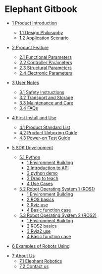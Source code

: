 # Elephant Gitbook

* [1 Product Introduction](1-ProductIntroduction/README.md)
  * [1.1 Design Philosophy](1-ProductIntroduction/1.1-DesignPhilosophy.md)
  * [1.2 Application Scenario](1-ProductIntroduction/1.2-ApplicationScenario.md)

* [2 Product Feature](2-ProductFeature/README.md)
  * [2.1 Functional Parameters](2-ProductFeature/2.1-MachineSpecification.md)
  * [2.2 Controller Parameters](2-ProductFeature/2.2-ControlCoreParameter.md)
  * [2.3 Structural Parameters](2-ProductFeature/2.3-MechanicalStructureParameter.md)
  * [2.4 Electronic Parameters](2-ProductFeature/2.4-ElectricalCharacteristicParameter.md)
  <!-- * [2.5 Coordinate System](2-ProductFeature/2.5-CoordinateSystem.md) -->

* [3 User Notes](3-UserNotes/README.md) <br>
  * [3.1 Safety Instructions](3-UserNotes/3.1-SafetyInstruction.md)
  * [3.2 Transport and Storage](3-UserNotes/3.2-TransportandStorage.md)
  * [3.3 Maintenance and Care](/3-UserNotes/3.3-MaintenanceandCare.md)
  * [3.4 FAQs](3-UserNotes/3.4-FAQsandSolutions.md)

* [4 First Install and Use](4-FirstInstallAndUse/README.md)
  * [4.1 Product Standard List](4-FirstInstallAndUse/4-FirstInstallAndUse.md)
  * [4.2 Product Unboxing Guide](4-FirstInstallAndUse/4.2-ProductUnboxingGuide.md)
  * [4.3 Power-on Test Guide](4-FirstInstallAndUse/4.3-Power-onTestGuide.md)


* [5 SDK Development](6-SDKDevelopment/README.md)
  * [5.1 Python](6-SDKDevelopment/6.1-ApplicationBasePython.md)
    * [1 Environment Building](./6-SDKDevelopment/6.1-Python/6.1.1-EnvironmentConfiguration.md)
    * [2 Introduction to API](./6-SDKDevelopment/6.1-Python/6.1.2-ApplicationBasePython.md)
    * [3 python demo](10-ApplicationBasePython/10.3-PythonDemo.md)
    <!-- * [3 TCP/IP Control](10-ApplicationBasePython/10.1_320_PI-ApplicationPython/3_TCPIP.md) -->
    * [3 Drag to teach](./6-SDKDevelopment/6.1-Python/61.4-Drag_teach.md)
    <!-- * [5 Handle Control](10-ApplicationBasePython/10.1_320_PI-ApplicationPython/5_Handle_control.md) -->
    * [4 Use Cases](./6-SDKDevelopment/6.1-Python/6.1.3-PythonDemo.md)
  * [5.2 Robot Operating System 1 (ROS1) ](11-ApplicationBaseROS/11.1-ROS1/README.md)
    * [1 Environment Building](11-ApplicationBaseROS/11.1-ROS1/11.1.1-EnvironmentBuilding.md)
    * [2 ROS basics](11-ApplicationBaseROS/11.1-ROS1/11.1.2-ROS_Basics.md)
    * [3 Rviz use](11-ApplicationBaseROS/11.1-ROS1/11.1.3-RvizIntroduction.md)
    * [4 Basic function case](11-ApplicationBaseROS/11.1-ROS1/11.1.4-BasicFunction.md)
  * [5.3 Robot Operating System 2 (ROS2)](11-ApplicationBaseROS/11.2-ROS2/README.md)
    * [1 Environment Building](11-ApplicationBaseROS/11.2-ROS2/11.2.1-EnvironmentBuilding.md)
    * [2 ROS2 basics](11-ApplicationBaseROS/11.2-ROS2/11.2.2-ROS2_Basics.md)
    * [3 Rviz2 use](11-ApplicationBaseROS/11.2-ROS2/11.2.3-Rviz2Introduction.md)
    * [4 Basic function case](11-ApplicationBaseROS/11.2-ROS2/11.2.4-BasicFunction.md)

* [6 Examples of Robots Using](7-ExamplesRobotsUsing/7-ExamplesRobotsUsing.md)

<!-- * [8 Documents Download](8-FilesDownload/README.md)
  * [8.1 Product information](8-FilesDownload/8.1-Productinformation.md)
  * [8.2 Product Brochure](8-FilesDownload/8.2-ProductDrawings.md)
  * [8.3 Software and Source Code](8-FilesDownload/8.3-SoftwareDocumentation.md)
  * [8.4 System Information](8-FilesDownload/8.4-Systeminformation.md)
  * [8.5 Publicity Material](/8-FilesDownload/8.5-Propaganda.md) -->

* [7 About Us](9-AboutUs/README.md)
  * [7.1 Elephant Robotics](9-AboutUs/9.1-company.md)
  * [7.2 Contact us](9-AboutUs/9.2-contact.md)